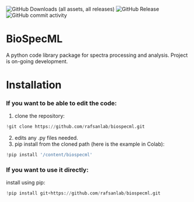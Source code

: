 ![GitHub Downloads (all assets, all releases)](https://img.shields.io/github/downloads/rafsanlab/biospecml/total)
![GitHub Release](https://img.shields.io/github/v/release/rafsanlab/biospecml)
![GitHub commit activity](https://img.shields.io/github/commit-activity/y/rafsanlab/biospecml)

# BioSpecML
A python code library package for spectra processing and analysis. Project is on-going development.

# Installation

### If you want to be able to edit the code:

1. clone the repository:
  ```python
  !git clone https://github.com/rafsanlab/biospecml.git
  ```
2. edits any .py files needed.
3. pip install from the cloned path (here is the example in Colab):
  ```python
  !pip install '/content/biospecml'
  ```
### If you want to use it directly:
install using pip:
  ```python
  !pip install git+https://github.com/rafsanlab/biospecml.git
  ```
